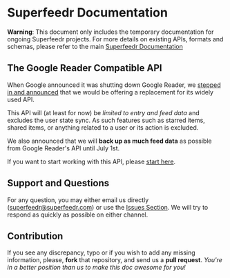 Superfeedr Documentation
========================

**Warning**: This document only includes the temporary documentation for ongoing Superfeedr projects. For more details on existing APIs, formats and schemas, please refer to the main [Superfeedr Documentation](http://superfeedr.com/documentation)

## The Google Reader Compatible API

When Google announced it was shutting down Google Reader, we [stepped in and announced](http://blog.superfeedr.com/google-reader-compatible-api/) that we would be offering a replacement for its widely used API.

This API will (at least for now) be *limited to entry and feed data* and excludes the user state sync. As such features such as starred items, shared items, or anything related to a user or its action is excluded.

We also announced that we will **back up as much feed data** as possible from Google Reader's API until July 1st.

If you want to start working with this API, please [start here](./blob/master/google-reader-api/README.md).

## Support and Questions

For any question, you may either email us directly (superfeedr@superfeedr.com) or use the [Issues Section](/superfeedr/documentation/issues). We will try to respond as quickly as possible on either channel.

## Contribution

If you see any discrepancy, typo or if you wish to add any missing information, please, **fork** that repository, and send us a **pull request**. *You're in a better position than us to make this doc awesome for you!*
